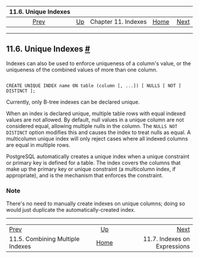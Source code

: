 

|                          11.6. Unique Indexes                         |                                          |                     |                                                       |                                                                   |
| :-------------------------------------------------------------------: | :--------------------------------------- | :-----------------: | ----------------------------------------------------: | ----------------------------------------------------------------: |
| [Prev](indexes-bitmap-scans.html "11.5. Combining Multiple Indexes")  | [Up](indexes.html "Chapter 11. Indexes") | Chapter 11. Indexes | [Home](index.html "PostgreSQL 17devel Documentation") |  [Next](indexes-expressional.html "11.7. Indexes on Expressions") |

***

## 11.6. Unique Indexes [#](#INDEXES-UNIQUE)

Indexes can also be used to enforce uniqueness of a column's value, or the uniqueness of the combined values of more than one column.

```

CREATE UNIQUE INDEX name ON table (column [, ...]) [ NULLS [ NOT ] DISTINCT ];
```

Currently, only B-tree indexes can be declared unique.

When an index is declared unique, multiple table rows with equal indexed values are not allowed. By default, null values in a unique column are not considered equal, allowing multiple nulls in the column. The `NULLS NOT DISTINCT` option modifies this and causes the index to treat nulls as equal. A multicolumn unique index will only reject cases where all indexed columns are equal in multiple rows.

PostgreSQL automatically creates a unique index when a unique constraint or primary key is defined for a table. The index covers the columns that make up the primary key or unique constraint (a multicolumn index, if appropriate), and is the mechanism that enforces the constraint.

### Note

There's no need to manually create indexes on unique columns; doing so would just duplicate the automatically-created index.

***

|                                                                       |                                                       |                                                                   |
| :-------------------------------------------------------------------- | :---------------------------------------------------: | ----------------------------------------------------------------: |
| [Prev](indexes-bitmap-scans.html "11.5. Combining Multiple Indexes")  |        [Up](indexes.html "Chapter 11. Indexes")       |  [Next](indexes-expressional.html "11.7. Indexes on Expressions") |
| 11.5. Combining Multiple Indexes                                      | [Home](index.html "PostgreSQL 17devel Documentation") |                                      11.7. Indexes on Expressions |
